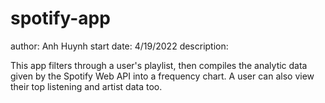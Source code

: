 # spotify-app

author: Anh Huynh
start date: 4/19/2022
description:

This app filters through a user's playlist, then compiles the analytic data given by the Spotify Web API into a frequency chart.  A user can also view their top listening and artist data too.